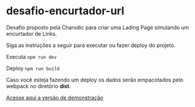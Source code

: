 # desafio-encurtador-url
Desafio proposto pela Charodic para criar uma Lading Page simulando um encurtador de Links.

Siga as instruções a seguir para executar ou fazer deploy do projeto.

Executa
``
npm run dev
``

Deploy
``
npm run build
``

Caso você esteja fazendo um deploy os dados serão empacotados pelo webpack no diretório **dist**.

[Acesse aqui a versão de demonstração](https://jeffersongibin.github.io/desafio-encurtador-url/)
